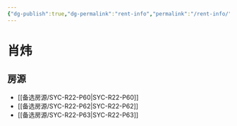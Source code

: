 ```yaml
---
{"dg-publish":true,"dg-permalink":"rent-info","permalink":"/rent-info/"}
---
```



# 肖炜

## 房源

- [[备选房源/SYC-R22-P60\|SYC-R22-P60]]
- [[备选房源/SYC-R22-P62\|SYC-R22-P62]]
- [[备选房源/SYC-R22-P63\|SYC-R22-P63]]

